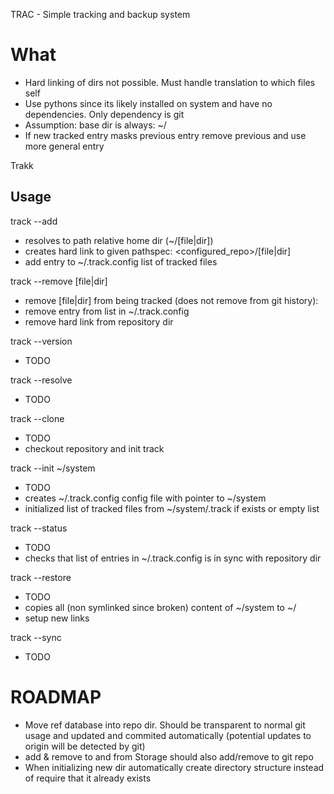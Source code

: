 TRAC - Simple tracking and backup system

# What

* Hard linking of dirs not possible. Must handle translation to which files self
* Use pythons since its likely installed on system and have no dependencies. Only dependency is git
* Assumption: base dir is always: ~/
* If new tracked entry masks previous entry remove previous and use more general entry

Trakk
## Usage

track --add <pathspec>
* resolves to path relative home dir (~/[file|dir])
* creates hard link to given pathspec: <configured_repo>/[file|dir]
* add entry to ~/.track.config list of tracked files

track --remove [file|dir]
* remove [file|dir] from being tracked (does not remove from git history):
* remove entry from list in ~/.track.config
* remove hard link from repository dir

track --version
* TODO

track --resolve
* TODO

track --clone <git repository>
* TODO
* checkout repository and init track

track --init ~/system
* TODO
* creates ~/.track.config config file with pointer to ~/system
* initialized list of tracked files from ~/system/.track if exists or empty list

track --status
* TODO
* checks that list of entries in ~/.track.config is in sync with repository dir

track --restore 
* TODO
* copies all (non symlinked since broken) content of ~/system to ~/
* setup new links

track --sync
* TODO


# ROADMAP
* Move ref database into repo dir. Should be transparent to normal git usage and updated and commited automatically (potential updates to origin will be detected by git)
* add & remove to and from Storage should also add/remove to git repo
* When initializing new dir automatically create directory structure instead of require that it already exists